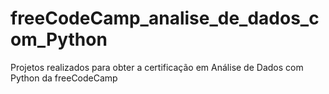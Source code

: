 # freeCodeCamp_analise_de_dados_com_Python
Projetos realizados para obter a certificação em Análise de Dados com Python da freeCodeCamp
